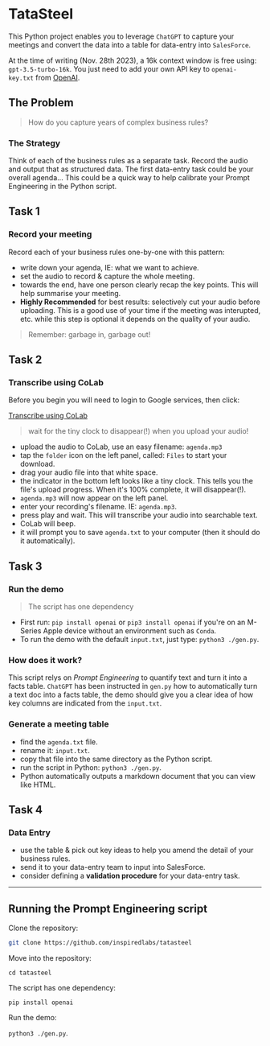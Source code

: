 # TataSteel

This Python project enables you to leverage `ChatGPT` to capture your meetings and convert the data into a table for data-entry into `SalesForce`.

At the time of writing (Nov. 28th 2023), a 16k context window is free using: `gpt-3.5-turbo-16k`. You just need to add your own API key to `openai-key.txt` from [OpenAI](https://platform.openai.com/api-keys).

## The Problem

> How do you capture years of complex business rules?

### The Strategy

Think of each of the business rules as a separate task. Record the audio and output that as structured data. The first data-entry task could be your overall agenda&hellip; This could be a quick way to help calibrate your Prompt Engineering in the Python script.

## Task 1

### Record your meeting

Record each of your business rules one-by-one with this pattern:

- write down your agenda, IE: what we want to achieve.
- set the audio to record & capture the whole meeting.
- towards the end, have one person clearly recap the key points. This will help summarise your meeting.
- **Highly Recommended** for best results: selectively cut your audio before uploading. This is a good use of your time if the meeting was interupted, etc. while this step is optional it depends on the quality of your audio.

> Remember: garbage in, garbage out!

## Task 2

### Transcribe using CoLab

Before you begin you will need to login to Google services, then click:

[Transcribe using CoLab](https://colab.research.google.com/drive/1g_iEaWrFTwciQ2Moz65h4DGCKNi-eYXk)

> wait for the tiny clock to disappear(!) when you upload your audio!

- upload the audio to CoLab, use an easy filename: `agenda.mp3`
- tap the `folder` icon on the left panel, called: `Files` to start your download.
- drag your audio file into that white space.
- the indicator in the bottom left looks like a tiny clock. This tells you the file's upload progress. When it's 100% complete, it will disappear(!).
- `agenda.mp3` will now appear on the left panel.
- enter your recording's filename. IE: `agenda.mp3`.
- press play and wait. This will transcribe your audio into searchable text.
- CoLab will beep.
- it will prompt you to save `agenda.txt` to your computer (then it should do it automatically).

## Task 3

### Run the demo

> The script has one dependency

- First run: `pip install openai` or `pip3 install openai` if you're on an M-Series Apple device without an environment such as `Conda`.
- To run the demo with the default `input.txt`, just type: `python3 ./gen.py`.

### How does it work?

This script relys on _Prompt Engineering_ to quantify text and turn it into a facts table. `ChatGPT` has been instructed in `gen.py` how to automatically turn a text doc into a facts table, the demo should give you a clear idea of how key columns are indicated from the `input.txt`.

### Generate a meeting table

- find the `agenda.txt` file.
- rename it: `input.txt`.
- copy that file into the same directory as the Python script.
- run the script in Python: `python3 ./gen.py`.
- Python automatically outputs a markdown document that you can view like HTML.

## Task 4

### Data Entry

- use the table & pick out key ideas to help you amend the detail of your business rules.
- send it to your data-entry team to input into SalesForce.
- consider defining a **validation procedure** for your data-entry task.

* * *

## Running the Prompt Engineering script

Clone the repository:

```sh
git clone https://github.com/inspiredlabs/tatasteel
```

Move into the repository:

`cd tatasteel`

The script has one dependency:

`pip install openai`

Run the demo:

`python3 ./gen.py`.

